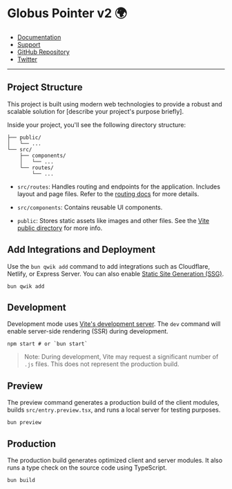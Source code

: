# Globus Pointer v2 🌍

- [Documentation](https://your-project-docs-link.com/)
- [Support](https://your-project-support-link.com/)
- [GitHub Repository](https://github.com/your-org/globus-pointer-v2)
- [Twitter](https://twitter.com/your-project-handle)

---

## Project Structure

This project is built using modern web technologies to provide a robust and scalable solution for [describe your project's purpose briefly].

Inside your project, you'll see the following directory structure:

```
├── public/
│   └── ...
└── src/
    ├── components/
    │   └── ...
    └── routes/
        └── ...
```

- `src/routes`: Handles routing and endpoints for the application. Includes layout and page files. Refer to the [routing docs](https://your-routing-docs-link.com/) for more details.

- `src/components`: Contains reusable UI components.

- `public`: Stores static assets like images and other files. See the [Vite public directory](https://vitejs.dev/guide/assets.html#the-public-directory) for more info.

## Add Integrations and Deployment

Use the `bun qwik add` command to add integrations such as Cloudflare, Netlify, or Express Server. You can also enable [Static Site Generation (SSG)](https://your-ssg-docs-link.com/).

```shell
bun qwik add
```

## Development

Development mode uses [Vite's development server](https://vitejs.dev/). The `dev` command will enable server-side rendering (SSR) during development.

```shell
npm start # or `bun start`
```

> Note: During development, Vite may request a significant number of `.js` files. This does not represent the production build.

## Preview

The preview command generates a production build of the client modules, builds `src/entry.preview.tsx`, and runs a local server for testing purposes.

```shell
bun preview
```

## Production

The production build generates optimized client and server modules. It also runs a type check on the source code using TypeScript.

```shell
bun build
```
